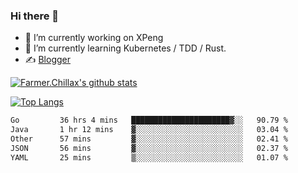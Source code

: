 ### Hi there 👋

- 🔭 I’m currently working on XPeng
- 🌱 I’m currently learning Kubernetes / TDD / Rust.
- ✍️ [Blogger](https://blog.farmer233.top)
<!-- - 🤔 [My Gitee](https://gitee.com/Farmer-chong) -->


[![Farmer.Chillax's github stats](https://github-readme-stats.vercel.app/api?username=FarmerChillax)](https://github.com/anuraghazra/github-readme-stats)

[![Top Langs](https://github-readme-stats.vercel.app/api/top-langs/?username=FarmerChillax&layout=compact&hide=html,css,javascript)](https://github.com/anuraghazra/github-readme-stats)


<a href="https://wakatime.com/@Farmer"> </a>
          <!--START_SECTION:waka-->

```txt
Go         36 hrs 4 mins   ██████████████████████▓░░   90.79 %
Java       1 hr 12 mins    ▓░░░░░░░░░░░░░░░░░░░░░░░░   03.04 %
Other      57 mins         ▓░░░░░░░░░░░░░░░░░░░░░░░░   02.41 %
JSON       56 mins         ▓░░░░░░░░░░░░░░░░░░░░░░░░   02.37 %
YAML       25 mins         ▒░░░░░░░░░░░░░░░░░░░░░░░░   01.07 %
```

<!--END_SECTION:waka-->



<!--
**Farmer-chong/Farmer-chong** is a ✨ _special_ ✨ repository because its `README.md` (this file) appears on your GitHub profile.

Here are some ideas to get you started:

- 🔭 I’m currently working on ...
- 🌱 I’m currently learning ...
- 👯 I’m looking to collaborate on ...
- 🤔 I’m looking for help with ...
- 💬 Ask me about ...
- 📫 How to reach me: ...
- 😄 Pronouns: ...
- ⚡ Fun fact: ...
-->
